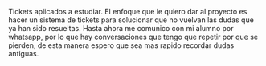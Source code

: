 Tickets aplicados a estudiar. El enfoque que le quiero dar al proyecto es hacer un sistema de tickets para solucionar que no vuelvan las dudas que ya han sido resueltas. Hasta ahora me comunico con mi alumno por whatsapp, por lo que hay conversaciones que tengo que repetir por que se pierden, de esta manera espero que sea mas rapido recordar dudas antiguas.
